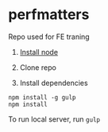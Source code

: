 # perfmatters
Repo used for FE traning



1. [Install node](http://blog.teamtreehouse.com/install-node-js-npm-mac)

2. Clone repo

3. Install dependencies

```
npm install -g gulp
npm install
```

To run local server, run
`gulp`
